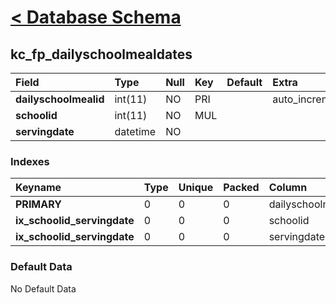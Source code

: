# [< Database Schema](DatabaseSchema.md) #

## kc\_fp\_dailyschoolmealdates ##
| **Field** | Type | Null | Key | Default | Extra | Comment |
|:----------|:-----|:-----|:----|:--------|:------|:--------|
| **dailyschoolmealid** | int(11) | NO | PRI |  | auto\_increment |  |
| **schoolid** | int(11) | NO | MUL |  |  |  |
| **servingdate** | datetime | NO |  |  |  |  |


### Indexes ###
| **Keyname** | Type | Unique | Packed | Column | Seq | Cardinality | Collation | Null | Comment |
|:------------|:-----|:-------|:-------|:-------|:----|:------------|:----------|:-----|:--------|
| **PRIMARY** | 0 | 0 | 0 | dailyschoolmealid | 1 | 0 | A | 0 | 0 |
| **ix\_schoolid\_servingdate** | 0 | 0 | 0 | schoolid | 1 |  | A | 0 | 0 |
| **ix\_schoolid\_servingdate** | 0 | 0 | 0 | servingdate | 2 | 0 | A | 0 | 0 |


### Default Data ###
No Default Data
